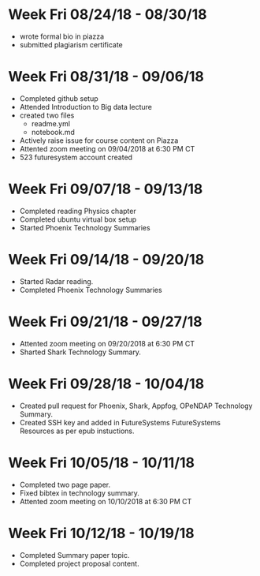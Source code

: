# Week Fri 08/24/18 - 08/30/18
* wrote formal bio in piazza
* submitted plagiarism certificate

# Week Fri 08/31/18 - 09/06/18

* Completed github setup
* Attended Introduction to Big data lecture
* created two files
  *  readme.yml
  *  notebook.md
* Actively raise issue for course content on Piazza
* Attented zoom meeting on 09/04/2018 at 6:30 PM CT
* 523 futuresystem account created

# Week Fri 09/07/18 - 09/13/18

* Completed reading Physics chapter  
* Completed ubuntu virtual box setup
* Started 	Phoenix Technology Summaries

# Week Fri 09/14/18 - 09/20/18
* Started Radar reading.
* Completed 	Phoenix Technology Summaries

# Week Fri 09/21/18 - 09/27/18
* Attented zoom meeting on 09/20/2018 at 6:30 PM CT
* Sharted Shark Technology Summary.

# Week Fri 09/28/18 - 10/04/18
* Created pull request for Phoenix, Shark, Appfog, OPeNDAP Technology Summary.
* Created SSH key and added in FutureSystems FutureSystems Resources as per epub instuctions.

# Week Fri 10/05/18 - 10/11/18
* Completed two page paper.
* Fixed bibtex in technology summary. 
* Attented zoom meeting on 10/10/2018 at 6:30 PM CT

# Week Fri 10/12/18 - 10/19/18
* Completed Summary paper topic.
* Completed project proposal content.





